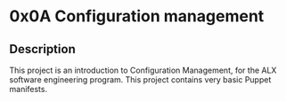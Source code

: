 # 0x0A Configuration management

## Description

This project is an introduction to Configuration Management, for the ALX software engineering program.
This project contains very basic Puppet manifests.
